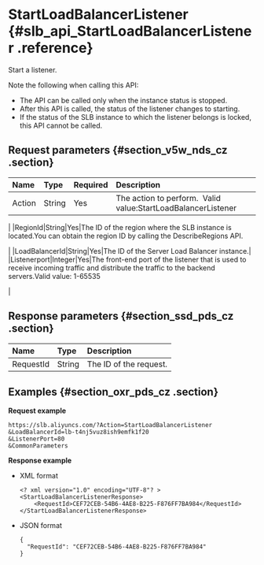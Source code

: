 # StartLoadBalancerListener {#slb_api_StartLoadBalancerListener .reference}

Start a listener.

Note the following when calling this API:

-   The API can be called only when the instance status is stopped.
-   After this API is called, the status of the listener changes to starting.
-   If the status of the SLB instance to which the listener belongs is locked, this API cannot be called.

## Request parameters {#section_v5w_nds_cz .section}

|Name|Type|Required|Description|
|:---|:---|:-------|:----------|
|Action|String|Yes|The action to perform.  Valid value:StartLoadBalancerListener

|
|RegionId|String|Yes|The ID of the region where the SLB instance is located.You can obtain the region ID by calling the DescribeRegions API.

|
|LoadBalancerId|String|Yes|The ID of the Server Load Balancer instance.|
|Listenerport|Integer|Yes|The front-end port of the listener that is used to receive incoming traffic and distribute the traffic to the backend servers.Valid value: 1-65535

|

## Response parameters {#section_ssd_pds_cz .section}

|Name|Type|Description|
|:---|:---|:----------|
|RequestId|String|The ID of the request.|

## Examples {#section_oxr_pds_cz .section}

**Request example**

``` {#public}
https://slb.aliyuncs.com/?Action=StartLoadBalancerListener
&LoadBalancerId=lb-t4nj5vuz8ish9emfk1f20
&ListenerPort=80
&CommonParameters
```

**Response example**

-   XML format

    ```
    <? xml version="1.0" encoding="UTF-8"? >
    <StartLoadBalancerListenerResponse>
    	<RequestId>CEF72CEB-54B6-4AE8-B225-F876FF7BA984</RequestId>
    </StartLoadBalancerListenerResponse>
    ```

-   JSON format

    ```
    {
      "RequestId": "CEF72CEB-54B6-4AE8-B225-F876FF7BA984"
    }
    ```



